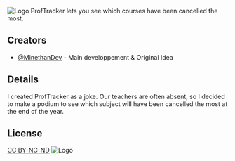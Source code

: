 ![Logo]([https://i.imgur.com/WwTbplB.png](https://github.com/MinethanDev/ProfTracker/blob/main/banniere.png?raw=true))
ProfTracker lets you see which courses have been cancelled the most.

## Creators
- [@MinethanDev](https://github.com/MinethanDev) - Main developpement & Original Idea

## Details
I created ProfTracker as a joke. Our teachers are often absent, so I decided to make a podium to see which subject will have been cancelled the most at the end of the year.

## License
[CC BY-NC-ND](https://creativecommons.org/licenses/by-nc-nd/4.0//)
![Logo](https://i.creativecommons.org/l/by-nc-nd/4.0/88x31.png)
